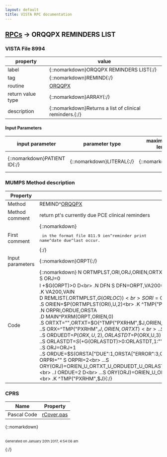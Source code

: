 ```yaml
---
layout: default
title: VISTA RPC documentation
---
```




## [RPCs](TableOfContent.md) &#8594; ORQQPX REMINDERS LIST 



### VISTA File 8994 


 property | value 
--- | --- 
 label | {::nomarkdown}ORQQPX REMINDERS LIST{:/}
 tag | {::nomarkdown}REMIND{:/}
 routine | [ORQQPX](http://code.osehra.org/dox/Routine_ORQQPX_source.html)
 return value type | {::nomarkdown}ARRAY{:/}
 description | {::nomarkdown}Returns a list of clinical reminders.{:/}

#### Input Parameters

| input parameter | parameter type | maximum data length | required | description | 
| --- | --- | --- | --- | --- | 
| {::nomarkdown}PATIENT ID{:/} | {::nomarkdown}LITERAL{:/} | {::nomarkdown}16{:/} | {::nomarkdown}true{:/} | {::nomarkdown}Patient identifier (DFN) from patient file [#2].{:/} | 


### MUMPS Method description

 Property | Value 
 --- | --- 
 Method | REMIND^[ORQQPX](http://code.osehra.org/dox/Routine_ORQQPX_source.html)
 Method comment | return pt's currently due PCE clinical reminders
 First comment | {::nomarkdown}<pre> in the format file 811.9 ien^reminder print name^date due^last occur.</pre>{:/}
 Input parameters | {::nomarkdown}ORPT{:/}
 Code | {::nomarkdown}  N ORTMPLST,ORI,ORJ,ORIEN,ORTXT,ORX,ORLASTDT,ORDUEDT,ORLOC<br> S ORJ=0<br> I +$G(ORPT)>0 D<br> .N DFN S DFN=ORPT,VA200="" D OERR^VADPT<br> .I +$G(VAIN(4))>0 S ORLOC=+$G(^DIC(42,+$G(VAIN(4)),44))<br> .K VA200,VAIN<br> D REMLIST(.ORTMPLST,$G(ORLOC))<br> S ORI=0 F  S ORI=$O(ORTMPLST(ORI)) Q:'ORI  D<br> .S ORIEN=$P(ORTMPLST(ORI),U,2)<br> .K ^TMP("PXRHM",$J)<br> .N ORPRI,ORDUE,ORSTA<br> .D MAIN^PXRM(ORPT,ORIEN,0)<br> .S ORTXT="",ORTXT=$O(^TMP("PXRHM",$J,ORIEN,ORTXT)) Q:ORTXT=""  D<br> ..S ORX=^TMP("PXRHM",$J,ORIEN,ORTXT)<br> ..S ORSTA=$P(ORX,U)<br> ..S ORDUEDT=$P(ORX,U,2),ORLASTDT=$P(ORX,U,3)<br> ..S ORLASTDT=$S(+$G(ORLASTDT)>0:ORLASTDT,1:"")  ;null if not a date<br> ..S ORJ=ORJ+1<br> ..S ORDUE=$S(ORSTA["DUE":1,ORSTA["ERROR":3,ORSTA["CNBD":4,1:2)<br> ..I ORDUE'=2 D<br> ...S ORPRI=$P($G(^PXD(811.9,ORIEN,0)),U,10) I ORPRI="" S ORPRI=2<br> ...S ORY(ORJ)=ORIEN_U_ORTXT_U_ORDUEDT_U_ORLASTDT_U_ORPRI_U_ORDUE_U_$$DLG^PXRMRPCA(ORIEN)_U_U_U_U_$$DLGWIPE^PXRMRPCA(ORIEN)<br> ..I ORDUE=2 D<br> ...S ORY(ORJ)=ORIEN_U_ORTXT_U_U_U_U_ORDUE_U_$$DLG^PXRMRPCA(ORIEN)_U_U_U_U_$$DLGWIPE^PXRMRPCA(ORIEN)<br> .K ^TMP("PXRHM",$J){:/}


### CPRS

 Name | Property 
 --- | --- 
 Pascal Code |  [rCover.pas](https://github.com/OSEHRA/VistA/blob/master/Packages/Order%20Entry%20Results%20Reporting/CPRS/CPRS-Chart/rCover.pas)


{::nomarkdown} <br/><br/><p style="font-size: 11px">Generated on January 20th 2017, 4:54:06 am</p>{:/}